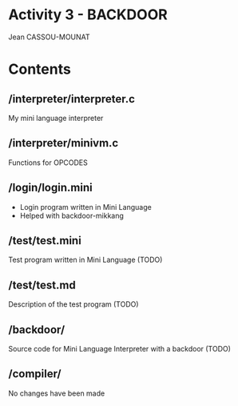 # Activity 3 - BACKDOOR 
Jean CASSOU-MOUNAT

# Contents

## /interpreter/interpreter.c
My mini language interpreter

## /interpreter/minivm.c
Functions for OPCODES

## /login/login.mini
- Login program written in Mini Language 
- Helped with backdoor-mikkang

## /test/test.mini
Test program written in Mini Language (TODO)

## /test/test.md
Description of the test program (TODO)

## /backdoor/
Source code for Mini Language Interpreter with a backdoor (TODO)

## /compiler/
No changes have been made

